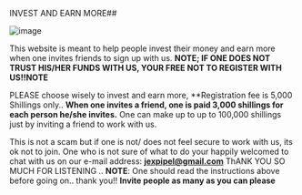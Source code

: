 INVEST AND EARN MORE##

![image](https://user-images.githubusercontent.com/96417805/185100928-f2a14db5-4753-4940-81f4-9dae8fcf884b.png)
 
 This website is meant to help people invest their money and earn more when one invites friends to sign up with us. 
 **NOTE; IF ONE DOES NOT TRUST HIS/HER FUNDS WITH US, YOUR FREE NOT TO REGISTER WITH US!!NOTE**
 
 PLEASE  choose wisely to invest and earn more, **Registration fee is 5,000 Shillings only..
 **When one invites a friend, one is paid 3,000 shillings for each person he/she invites.**
 One can make up to up to 100,000 shillings just by inviting a friend to work with us.
 
 This is not a scam but if one is not/ does not feel secure to work with us, its ok not to join.
 One who is not sure of what to do your happily welcomed to chat with us on our e-mail address: **jexpipel@gmail.com**
 ThANK YOU SO MUCH FOR LISTENING .. 
 **NOTE**: One should read the instructions above before going on.. thank you!!
 **Invite people as many as you can please**
 

